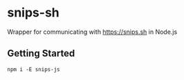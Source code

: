 # snips-sh

Wrapper for communicating with https://snips.sh in Node.js

## Getting Started

```
npm i -E snips-js
```
